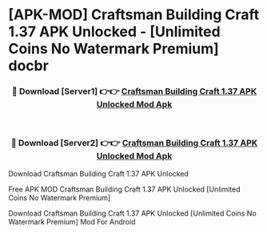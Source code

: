 # [APK-MOD] Craftsman  Building Craft 1.37 APK Unlocked - [Unlimited Coins No Watermark Premium] docbr



<div align="center">
<h3>🔴 Download [Server1] 👉👉 <a href="https://momento.my/?title=Craftsman__Building_Craft_1.37_APK_Unlocked">Craftsman  Building Craft 1.37 APK Unlocked Mod Apk</a></h3><br>

<h3>🔴 Download [Server2] 👉👉 <a href="https://momento.my/?title=Craftsman__Building_Craft_1.37_APK_Unlocked">Craftsman  Building Craft 1.37 APK Unlocked Mod Apk</a></h3>
</div>



Download Craftsman  Building Craft 1.37 APK Unlocked 

Free APK MOD Craftsman  Building Craft 1.37 APK Unlocked [Unlimited Coins No Watermark Premium]

Download Craftsman  Building Craft 1.37 APK Unlocked [Unlimited Coins No Watermark Premium] Mod For Android
